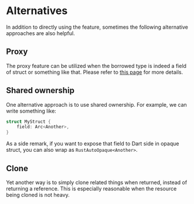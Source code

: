 # Alternatives

In addition to directly using the feature, sometimes the following alternative approaches are also helpful.

## Proxy

The proxy feature can be utilized when the borrowed type is indeed a field of struct or something like that.
Please refer to [this page](../miscellaneous/proxy) for more details.

## Shared ownership

One alternative approach is to use shared ownership.
For example, we can write something like:

```rust
struct MyStruct {
    field: Arc<Another>,
}
```

As a side remark, if you want to expose that field to Dart side in opaque struct,
you can also wrap as `RustAutoOpaque<Another>`.

## Clone

Yet another way is to simply clone related things when returned, instead of returning a reference.
This is especially reasonable when the resource being cloned is not heavy.

